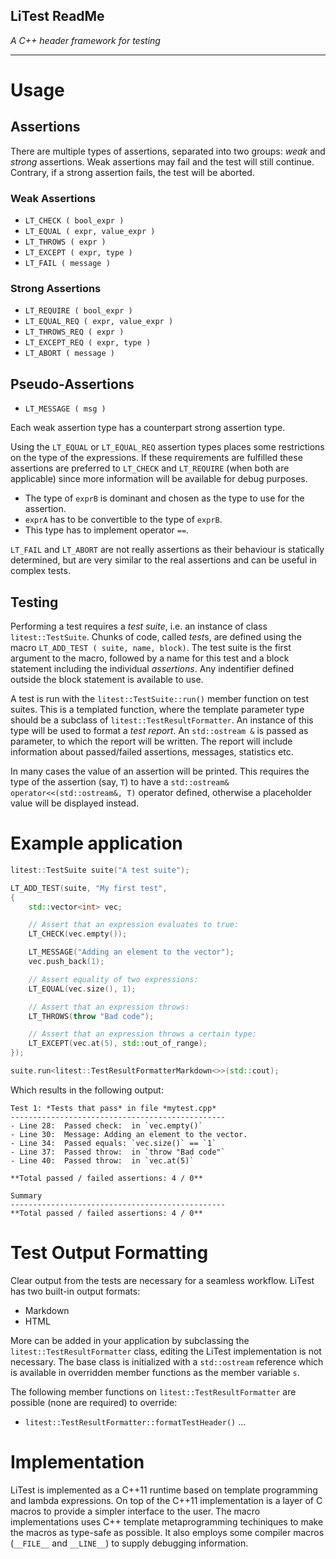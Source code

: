 
LiTest ReadMe
-----------------------------

*A C++ header framework for testing*

-----------------------------

# Usage


## Assertions

There are multiple types of assertions, separated into two groups: *weak* and *strong* assertions.
Weak assertions may fail and the test will still continue. Contrary, if a strong assertion fails,
the test will be aborted.

### Weak Assertions

- `LT_CHECK ( bool_expr )`
- `LT_EQUAL ( expr, value_expr )`
- `LT_THROWS ( expr )`
- `LT_EXCEPT ( expr, type )`
- `LT_FAIL ( message )`

### Strong Assertions

- `LT_REQUIRE ( bool_expr )`
- `LT_EQUAL_REQ ( expr, value_expr )`
- `LT_THROWS_REQ ( expr )`
- `LT_EXCEPT_REQ ( expr, type )`
- `LT_ABORT ( message )`

## Pseudo-Assertions

- `LT_MESSAGE ( msg ) `

Each weak assertion type has a counterpart strong assertion type.

Using the `LT_EQUAL` or `LT_EQUAL_REQ` assertion types places some restrictions on the type of the expressions.
If these requirements are fulfilled these assertions are preferred to `LT_CHECK` and `LT_REQUIRE` (when both are applicable) since more information will be available for debug purposes.

- The type of `exprB` is dominant and chosen as the type to use for the assertion.
- `exprA` has to be convertible to the type of `exprB`.
- This type has to implement operator `==`.

`LT_FAIL` and `LT_ABORT` are not really assertions as their behaviour is statically determined,
but are very similar to the real assertions and can be useful in complex tests.

## Testing

Performing a test requires a *test suite*, i.e. an instance of class `litest::TestSuite`.
Chunks of code, called *test*s, are defined using the macro `LT_ADD_TEST ( suite, name, block)`. The test suite is the first argument to the macro, followed by a name for this test and a block statement including the individual *assertions*. Any indentifier defined outside the block statement is available to use.

A test is run with the `litest::TestSuite::run()` member function on test suites. This is a templated function, where the template parameter type should be a subclass of `litest::TestResultFormatter`. An instance of this type will be used to format a *test report*. An `std::ostream &` is passed as parameter, to which the report will be written. The report will include information about passed/failed assertions, messages, statistics etc.

In many cases the value of an assertion will be printed. This requires the type of the assertion (say, `T`) to have a `std::ostream& operator<<(std::ostream&, T)` operator defined, otherwise a placeholder value will be displayed instead.



# Example application

~~~cpp
litest::TestSuite suite("A test suite");

LT_ADD_TEST(suite, "My first test",
{
	std::vector<int> vec;

	// Assert that an expression evaluates to true:
	LT_CHECK(vec.empty());

	LT_MESSAGE("Adding an element to the vector");
	vec.push_back(1);

	// Assert equality of two expressions:
	LT_EQUAL(vec.size(), 1);

	// Assert that an expression throws:
	LT_THROWS(throw "Bad code");

	// Assert that an expression throws a certain type:
	LT_EXCEPT(vec.at(5), std::out_of_range);
});

suite.run<litest::TestResultFormatterMarkdown<>>(std::cout);
~~~

Which results in the following output:

~~~
Test 1: *Tests that pass* in file *mytest.cpp*
------------------------------------------------
- Line 28:	Passed check:  in `vec.empty()`
- Line 30:	Message: Adding an element to the vector.
- Line 34:	Passed equals: `vec.size()` == `1`
- Line 37:	Passed throw:  in `throw "Bad code"`
- Line 40:	Passed throw:  in `vec.at(5)`

**Total passed / failed assertions: 4 / 0**

Summary
------------------------------------------------
**Total passed / failed assertions: 4 / 0**
~~~

# Test Output Formatting

Clear output from the tests are necessary for a seamless workflow. LiTest has two built-in output formats:

- Markdown
- HTML

More can be added in your application by subclassing the `litest::TestResultFormatter` class, editing the
LiTest implementation is not necessary. The base class is initialized with a `std::ostream` reference
which is available in overridden member functions as the member variable `s`.

The following member functions on `litest::TestResultFormatter` are possible (none are required) to override:

- `litest::TestResultFormatter::formatTestHeader()`
...

# Implementation

LiTest is implemented as a C++11 runtime based on template programming and lambda expressions.
On top of the C++11 implementation is a layer of C macros to provide a simpler interface to the user.
The macro implementations uses C++ template metaprogramming techiniques to make the macros
as type-safe as possible. It also employs some compiler macros (`__FILE__` and `__LINE__`)
to supply debugging information.